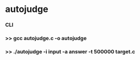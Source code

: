 # autojudge

### CLI

### >> gcc autojudge.c -o autojudge 

### >> ./autojudge -i input -a answer -t 500000 target.c 
